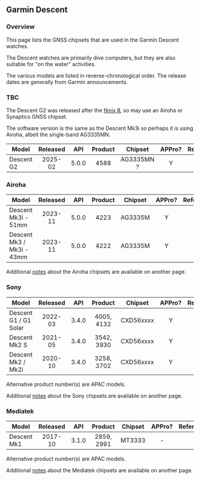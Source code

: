 ## Garmin Descent

### Overview

This page lists the GNSS chipsets that are used in the Garmin Descent watches.

The Descent watches are primarily dive computers, but they are also suitable for "on the water" activities.

The various models are listed in reverse-chronological order. The release dates are generally from Garmin announcements.



### TBC

The Descent G2 was released after the [fēnix 8](fenix.md), so may use an Airoha or Synaptics GNSS chipset.

The software version is the same as the Descent Mk3i so perhaps it is using Airoha, albeit the single-band AG3335MN.

| Model                       | Released   | API | Product | Chipset | APPro? | References |
| --------------------------- | :--------: | :--------: | :--------: | :--------: | :--------: | -------- |
| Descent G2 | 2025-02 | 5.0.0 | 4588 | AG3335MN ? | Y |  |



### Airoha

| Model                       | Released   | API | Product | Chipset | APPro? | References |
| --------------------------- | :--------: | :--------: | :--------: | :--------: | :--------: | -------- |
| Descent Mk3i - 51mm | 2023-11 | 5.0.0 | 4223 | AG3335M | Y | |
| Descent Mk3 / Mk3i - 43mm | 2023-11 | 5.0.0 | 4222 | AG3335M | Y | |

Additional [notes](../../../chipsets/airoha/devices.md) about the Airoha chipsets are available on another page.



### Sony

| Model                       | Released   | API | Product | Chipset | APPro? | References |
| --------------------------- | :--------: | :--------: | :--------: | :--------: | :--------: | -------- |
| Descent G1 / G1 Solar | 2022-03 | 3.4.0 | 4005, 4132 | CXD56xxxx | Y | |
| Descent Mk2 S | 2021-05 | 3.4.0 | 3542, 3930 | CXD56xxxx | Y | |
| Descent Mk2 / Mk2i | 2020-10 | 3.4.0 | 3258, 3702 | CXD56xxxx | Y | |

Alternative product number(s) are APAC models.

Additional [notes](../../../chipsets/sony/devices.md) about the Sony chipsets are available on another page.



### Mediatek

| Model                       | Released   | API | Product | Chipset | APPro? | References |
| --------------------------- | :--------: | :--------: | :--------: | :--------: | :--------: | -------- |
| Descent Mk1 | 2017-10 | 3.1.0 | 2859, 2991 | MT3333  | - |                                                              |

Alternative product number(s) are APAC models.

Additional [notes](../../../chipsets/mediatek/devices.md) about the Mediatek chipsets are available on another page.

